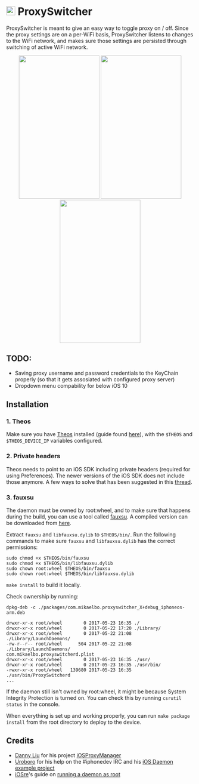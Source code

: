 # <img src="https://cloud.githubusercontent.com/assets/5389084/26520121/0385adbc-42ff-11e7-8fbf-e9a0a97f0d2f.png" width="24" height="24"/> ProxySwitcher
ProxySwitcher is meant to give an easy way to toggle proxy on / off. Since the proxy settings are on a per-WiFi basis, ProxySwitcher listens to changes to the WiFi network, and makes sure those settings are persisted through switching of active WiFi network.

<p align="center">
	<img src="https://cloud.githubusercontent.com/assets/5389084/26522753/1dcb4c28-433a-11e7-8151-243de086313b.PNG" width="216" height="384"/>
	<img src="https://cloud.githubusercontent.com/assets/5389084/26522752/1d98ec9c-433a-11e7-8975-365d8b1a3c47.PNG" width="216" height="384"/>
	<img src="https://cloud.githubusercontent.com/assets/5389084/26522790/fa0535e6-433a-11e7-9045-b1567f2eecb0.PNG" width="216" height="384"/>
</p>

## TODO:
- Saving proxy username and password credentials to the KeyChain properly (so that it gets assosiated with configured proxy server)
- Dropdown menu compability for below iOS 10

## Installation

### 1. Theos
Make sure you have [Theos](https://github.com/theos/theos) installed (guide found [here](http://iphonedevwiki.net/index.php/Theos/Setup)), with the `$THEOS` and `$THEOS_DEVICE_IP` variables configured. 

### 2. Private headers
Theos needs to point to an iOS SDK including private headers (required for using Preferences). The newer versions of the iOS SDK does not include those anymore. A few ways to solve that has been suggested in this [thread](https://github.com/theos/theos/issues/146).

### 3. fauxsu
The daemon must be owned by root:wheel, and to make sure that happens during the build, you can use a tool called [fauxsu](https://github.com/DHowett/fauxsu). A compiled version can be downloaded from [here](http://nix.howett.net/~dhowett/fauxsu.tar). 

Extract `fauxsu` and `libfauxsu.dylib` to `$THEOS/bin/`. Run the following commands to make sure `fauxsu` and `libfauxsu.dylib` has the correct permissions:

```
sudo chmod +x $THEOS/bin/fauxsu
sudo chmod +x $THEOS/bin/libfauxsu.dylib
sudo chown root:wheel $THEOS/bin/fauxsu
sudo chown root:wheel $THEOS/bin/libfauxsu.dylib
```

`make install` to build it locally.

Check ownership by running:

```
dpkg-deb -c ./packages/com.mikaelbo.proxyswitcher_X+debug_iphoneos-arm.deb
```
```
drwxr-xr-x root/wheel        0 2017-05-23 16:35 ./
drwxr-xr-x root/wheel        0 2017-05-22 17:20 ./Library/
drwxr-xr-x root/wheel        0 2017-05-22 21:08 ./Library/LaunchDaemons/
-rw-r--r-- root/wheel      504 2017-05-22 21:08 ./Library/LaunchDaemons/
com.mikaelbo.proxyswitcherd.plist
drwxr-xr-x root/wheel        0 2017-05-23 16:35 ./usr/
drwxr-xr-x root/wheel        0 2017-05-23 16:35 ./usr/bin/
-rwxr-xr-x root/wheel   139680 2017-05-23 16:35 ./usr/bin/ProxySwitcherd
...
```

If the daemon still isn't owned by root:wheel, it might be because System Integrity Protection is turned on. You can check this by running `csrutil status` in the console.

When everything is set up and working properly, you can run `make package install` from the root directory to deploy to the device.

## Credits

* [Danny Liu](https://github.com/DYun) for his project [iOSProxyManager](https://github.com/DYun/iOSProxyManager)
* [Uroboro](https://github.com/uroboro) for his help on the #iphonedev IRC and his [iOS Daemon example project](https://github.com/uroboro/iOS-daemon/tree/Objective-C)
* [iOSre](http://bbs.iosre.com/)'s guide on [running a daemon as root](http://bbs.iosre.com/)